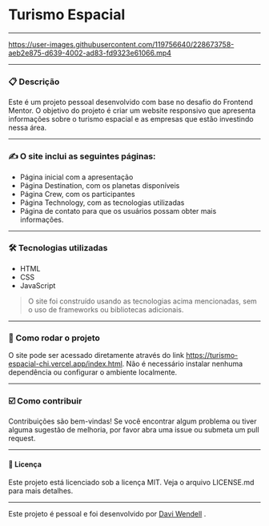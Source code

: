 # Turismo Espacial

<hr>

https://user-images.githubusercontent.com/119756640/228673758-aeb2e875-d639-4002-ad83-fd9323e61066.mp4

<hr>

### 📋 Descrição
Este é um projeto pessoal desenvolvido com base no desafio do Frontend Mentor. O objetivo do projeto é criar um website responsivo que apresenta informações sobre o turismo espacial e as empresas que estão investindo nessa área.

<hr>

### ✍️ O site inclui as seguintes páginas:

- Página inicial com a apresentação
- Página Destination, com os planetas disponíveis
- Página Crew, com os participantes
- Página Technology, com as tecnologias utilizadas
- Página de contato para que os usuários possam obter mais informações.

<hr>

### 🛠️ Tecnologias utilizadas 

- HTML
- CSS
- JavaScript

> O site foi construído usando as tecnologias acima mencionadas, sem o uso de frameworks ou bibliotecas adicionais.

<hr>

### 🔄 Como rodar o projeto
O site pode ser acessado diretamente através do link https://turismo-espacial-chi.vercel.app/index.html. Não é necessário instalar nenhuma dependência ou configurar o ambiente localmente.

<hr>

### ☑️ Como contribuir
Contribuições são bem-vindas! Se você encontrar algum problema ou tiver alguma sugestão de melhoria, por favor abra uma issue ou submeta um pull request.


<hr>

#### 🧾 Licença
Este projeto está licenciado sob a licença MIT. Veja o arquivo LICENSE.md para mais detalhes.


<hr>

Este projeto é pessoal e foi desenvolvido por <a href="linkedin.com/in/davi-wendell/">Davi Wendell</a> .
